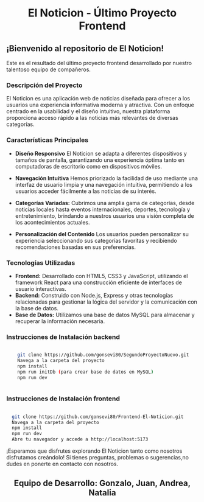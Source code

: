 <h1 align="center"> El Noticion - Último Proyecto Frontend </h1>

## ¡Bienvenido al repositorio de El Noticion! ##

Este es el resultado del último proyecto frontend desarrollado por nuestro talentoso equipo de compañeros.
    
### Descripción del Proyecto

El Noticion es una aplicación web de noticias diseñada para ofrecer a los usuarios una experiencia informativa
moderna y atractiva. Con un enfoque centrado en la usabilidad y el diseño intuitivo, nuestra plataforma
proporciona acceso rápido a las noticias más relevantes de diversas categorías.
    
    
### Características Principales


  - **Diseño Responsivo** 
      El Noticion se adapta a diferentes dispositivos y tamaños de pantalla, garantizando una experiencia óptima 
      tanto en computadoras de escritorio como en dispositivos móviles.
    
  - **Navegación Intuitiva**
      Hemos priorizado la facilidad de uso mediante una interfaz de usuario limpia y una navegación intuitiva,
      permitiendo a los usuarios acceder fácilmente a las noticias de su interés.
    
  - **Categorías Variadas:** 
      Cubrimos una amplia gama de categorías, desde noticias locales hasta eventos internacionales, deportes,
      tecnología y entretenimiento, brindando a nuestros usuarios una visión completa de los acontecimientos actuales.
    
  - **Personalización del Contenido**
      Los usuarios pueden personalizar su experiencia seleccionando sus categorías favoritas y 
      recibiendo recomendaciones basadas en sus preferencias.

  ### Tecnologías Utilizadas

  - **Frontend:** Desarrollado con HTML5, CSS3 y JavaScript, utilizando el framework React para una construcción 
      eficiente de interfaces de usuario interactivas.
  - **Backend:** Construido con Node.js, Express y otras tecnologías relacionadas para gestionar la lógica del
      servidor y la comunicación con la base de datos.
  - **Base de Datos:** Utilizamos una base de datos MySQL para almacenar y recuperar
      la información necesaria.
    


### Instrucciones de Instalación backend
```bash

    git clone https://github.com/gonsevi80/SegundoProyectoNuevo.git
    Navega a la carpeta del proyecto
    npm install
    npm run initDb (para crear base de datos en MySQL)
    npm run dev
    
  ```
 
  ### Instrucciones de Instalación frontend
  ```bash

    git clone https://github.com/gonsevi80/Frontend-El-Noticion.git
    Navega a la carpeta del proyecto
    npm install
    npm run dev
    Abre tu navegador y accede a http://localhost:5173
  ```



¡Esperamos que disfrutes explorando El Noticion tanto como nosotros disfrutamos creándolo! Si tienes preguntas,
problemas o sugerencias,no dudes en ponerte en contacto con nosotros.

    

<h2 align="center"> Equipo de Desarrollo: Gonzalo, Juan, Andrea, Natalia </h2>
